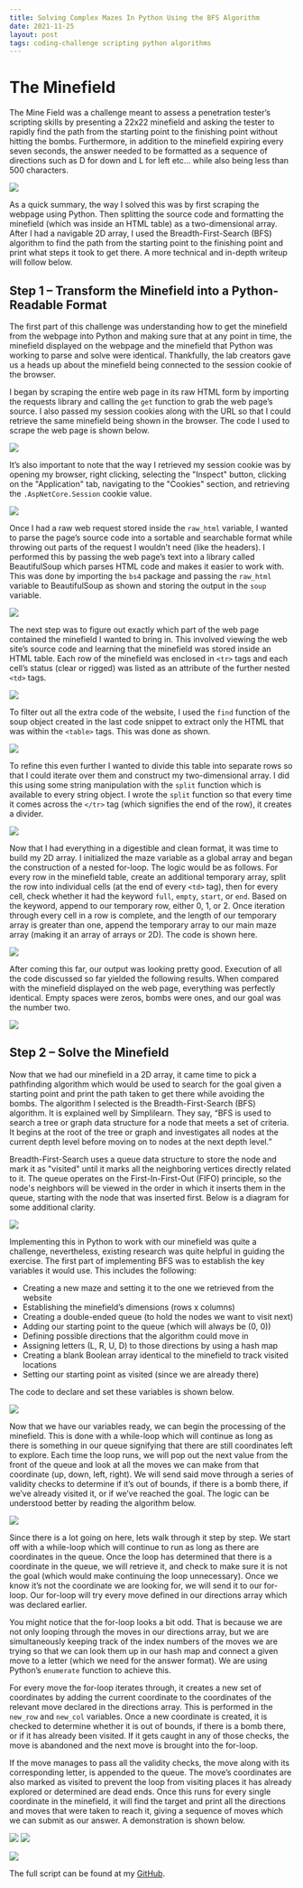 ```yaml
---
title: Solving Complex Mazes In Python Using the BFS Algorithm
date: 2021-11-25
layout: post
tags: coding-challenge scripting python algorithms
---
```


# The Minefield

The Mine Field was a challenge meant to assess a penetration tester’s scripting skills by presenting a 22x22 minefield and asking the tester to rapidly find the path from the starting point to the finishing point without hitting the bombs. Furthermore, in addition to the minefield expiring every seven seconds, the answer needed to be formatted as a sequence of directions such as D for down and L for left etc… while also being less than 500 characters.  

![](/assets/img/posts/Aspose.Words.e9d112e2-f037-4889-9814-54552f2bdf63.000.png)

As a quick summary, the way I solved this was by first scraping the webpage using Python. Then splitting the source code and formatting the minefield (which was inside an HTML table) as a two-dimensional array. After I had a navigable 2D array, I used the Breadth-First-Search (BFS) algorithm to find the path from the starting point to the finishing point and print what steps it took to get there. A more technical and in-depth writeup will follow below. 

## Step 1 – Transform the Minefield into a Python-Readable Format 

The first part of this challenge was understanding how to get the minefield from the webpage into Python and making sure that at any point in time, the minefield displayed on the webpage and the minefield that Python was working to parse and solve were identical. Thankfully, the lab creators gave us a heads up about the minefield being connected to the session cookie of the browser. 

I began by scraping the entire web page in its raw HTML form by importing the requests library and calling the ```get``` function to grab the web page’s source. I also passed my session cookies along with the URL so that I could retrieve the same minefield being shown in the browser. The code I used to scrape the web page is shown below. 

![](/assets/img/posts/Aspose.Words.e9d112e2-f037-4889-9814-54552f2bdf63.003.png)

It’s also important to note that the way I retrieved my session cookie was by opening my browser, right clicking, selecting the "Inspect" button, clicking on the "Application" tab, navigating to the "Cookies" section, and retrieving the ```.AspNetCore.Session``` cookie value.

![](/assets/img/posts/Aspose.Words.e9d112e2-f037-4889-9814-54552f2bdf63.004.jpeg)

Once I had a raw web request stored inside the ```raw_html``` variable, I wanted to parse the page’s source code into a sortable and searchable format while throwing out parts of the request I wouldn’t need (like the headers). I performed this by passing the web page’s text into a library called BeautifulSoup which parses HTML code and makes it easier to work with. This was done by importing the ```bs4``` package and passing the ```raw_html``` variable to BeautifulSoup as shown and storing the output in the ```soup``` variable. 

![](/assets/img/posts/Aspose.Words.e9d112e2-f037-4889-9814-54552f2bdf63.005.png)

The next step was to figure out exactly which part of the web page contained the minefield I wanted to bring in. This involved viewing the web site’s source code and learning that the minefield was stored inside an HTML table. Each row of the minefield was enclosed in ```<tr>``` tags and each cell’s status (clear or rigged) was listed as an attribute of the further nested ```<td>``` tags.

![](/assets/img/posts/Aspose.Words.e9d112e2-f037-4889-9814-54552f2bdf63.006.png)

To filter out all the extra code of the website, I used the ```find``` function of the soup object created in the last code snippet to extract only the HTML that was within the ```<table>``` tags. This was done as shown. 

![](/assets/img/posts/Aspose.Words.e9d112e2-f037-4889-9814-54552f2bdf63.007.png)

To refine this even further I wanted to divide this table into separate rows so that I could iterate over them and construct my two-dimensional array. I did this using some string manipulation with the ```split``` function which is available to every string object. I wrote the ```split``` function so that every time it comes across the ```</tr>``` tag (which signifies the end of the row), it creates a divider. 

![](/assets/img/posts/Aspose.Words.e9d112e2-f037-4889-9814-54552f2bdf63.008.png)

Now that I had everything in a digestible and clean format, it was time to build my 2D array. I initialized the maze variable as a global array and began the construction of a nested for-loop. The logic would be as follows. For every row in the minefield table, create an additional temporary array, split the row into individual cells (at the end of every ```<td>``` tag), then for every cell, check whether it had the keyword ```full```, ```empty```, ```start```, or ```end```. Based on the keyword, append to our temporary row, either 0, 1, or 2. Once iteration through every cell in a row is complete, and the length of our temporary array is greater than one, append the temporary array to our main maze array (making it an array of arrays or 2D). The code is shown here.

![](/assets/img/posts/Aspose.Words.e9d112e2-f037-4889-9814-54552f2bdf63.009.jpeg)

After coming this far, our output was looking pretty good. Execution of all the code discussed so far yielded the following results. When compared with the minefield displayed on the web page, everything was perfectly identical. Empty spaces were zeros, bombs were ones, and our goal was the number two.

![](/assets/img/posts/Aspose.Words.e9d112e2-f037-4889-9814-54552f2bdf63.010.jpeg)

## Step 2 – Solve the Minefield

Now that we had our minefield in a 2D array, it came time to pick a pathfinding algorithm which would be used to search for the goal given a starting point and print the path taken to get there while avoiding the bombs. The algorithm I selected is the Breadth-First-Search (BFS) algorithm. It is explained well by Simplilearn. They say, “BFS is used to search a tree or graph data structure for a node that meets a set of criteria. It begins at the root of the tree or graph and investigates all nodes at the current depth level before moving on to nodes at the next depth level.” 

Breadth-First-Search uses a queue data structure to store the node and mark it as "visited" until it marks all the neighboring vertices directly related to it. The queue operates on the First-In-First-Out (FIFO) principle, so the node's neighbors will be viewed in the order in which it inserts them in the queue, starting with the node that was inserted first. Below is a diagram for some additional clarity. 

![](/assets/img/posts/Aspose.Words.e9d112e2-f037-4889-9814-54552f2bdf63.011.jpeg)

Implementing this in Python to work with our minefield was quite a challenge, nevertheless, existing research was quite helpful in guiding the exercise. The first part of implementing BFS was to establish the key variables it would use. This includes the following: 

- Creating a new maze and setting it to the one we retrieved from the website 
- Establishing the minefield’s dimensions (rows x columns) 
- Creating a double-ended queue (to hold the nodes we want to visit next) 
- Adding our starting point to the queue (which will always be (0, 0)) 
- Defining possible directions that the algorithm could move in 
- Assigning letters (L, R, U, D) to those directions by using a hash map 
- Creating a blank Boolean array identical to the minefield to track visited locations 
- Setting our starting point as visited (since we are already there) 

The code to declare and set these variables is shown below.

![](/assets/img/posts/Aspose.Words.e9d112e2-f037-4889-9814-54552f2bdf63.012.png)

Now that we have our variables ready, we can begin the processing of the minefield. This is done with a while-loop which will continue as long as there is something in our queue signifying that there are still coordinates left to explore. Each time the loop runs, we will pop out the next value from the front of the queue and look at all the moves we can make from that coordinate (up, down, left, right). We will send said move through a series of validity checks to determine if it’s out of bounds, if there is a bomb there, if we’ve already visited it, or if we’ve reached the goal. The logic can be understood better by reading the algorithm below. 

![](/assets/img/posts/Aspose.Words.e9d112e2-f037-4889-9814-54552f2bdf63.013.jpeg)

Since there is a lot going on here, lets walk through it step by step. We start off with a while-loop which will continue to run as long as there are coordinates in the queue. Once the loop has determined that there is a coordinate in the queue, we will retrieve it, and check to make sure it is not the goal (which would make continuing the loop unnecessary). Once we know it’s not the coordinate we are looking for, we will send it to our for-loop. Our for-loop will try every move defined in our directions array which was declared earlier.

You might notice that the for-loop looks a bit odd. That is because we are not only looping through the moves in our directions array, but we are simultaneously keeping track of the index numbers of the moves we are trying so that we can look them up in our hash map and connect a given move to a letter (which we need for the answer format). We are using Python’s ```enumerate``` function to achieve this. 

For every move the for-loop iterates through, it creates a new set of coordinates by adding the current coordinate to the coordinates of the relevant move declared in the directions array. This is performed in the ```new_row``` and ```new_col``` variables. Once a new coordinate is created, it is checked to determine whether it is out of bounds, if there is a bomb there, or if it has already been visited. If it gets caught in any of those checks, the move is abandoned and the next move is brought into the for-loop. 

If the move manages to pass all the validity checks, the move along with its corresponding letter, is appended to the queue. The move’s coordinates are also marked as visited to prevent the loop from visiting places it has already explored or determined are dead ends. Once this runs for every single coordinate in the minefield, it will find the target and print all the directions and moves that were taken to reach it, giving a sequence of moves which we can submit as our answer. A demonstration is shown below. 

![](/assets/img/posts/Aspose.Words.e9d112e2-f037-4889-9814-54552f2bdf63.014.jpeg) ![](/assets/img/posts/Aspose.Words.e9d112e2-f037-4889-9814-54552f2bdf63.015.png)

![](/assets/img/posts/Aspose.Words.e9d112e2-f037-4889-9814-54552f2bdf63.016.png)

The full script can be found at my [GitHub](https://github.com/shehzade/mini-scripts/tree/master/coding_challenges/maze_solver). 
